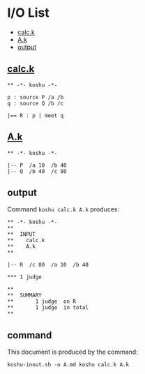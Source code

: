 # I/O List

- [calc.k](#calck)
- [A.k](#ak)
- [output](#output)



## [calc.k](calc.k)

```
** -*- koshu -*-

p : source P /a /b
q : source Q /b /c

|== R : p | meet q

```



## [A.k](A.k)

```
** -*- koshu -*-

|-- P  /a 10  /b 40
|-- Q  /b 40  /c 80

```



## output


Command `koshu calc.k A.k` produces:

```
** -*- koshu -*-
**
**  INPUT
**    calc.k
**    A.k
**

|-- R  /c 80  /a 10  /b 40

*** 1 judge 

**
**  SUMMARY
**       1 judge  on R
**       1 judge  in total
**
```



## command

This document is produced by the command:

```
koshu-inout.sh -o A.md koshu calc.k A.k
```
